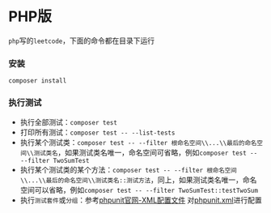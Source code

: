 # PHP版
`php`写的`leetcode`，下面的命令都在目录下运行

### 安装
`composer install`

### 执行测试
- 执行全部测试：`composer test`
- 打印所有测试：`composer test -- --list-tests`
- 执行某个测试类：`composer test -- --filter 根命名空间\\...\\最后的命名空间\\测试类名`，如果测试类名唯一，命名空间可省略，例如`composer test -- --filter TwoSumTest`
- 执行某个测试类的某个方法：`composer test -- --filter 根命名空间\\...\\最后的命名空间\\测试类名::测试方法`，同上，如果测试类名唯一，命名空间可以省略，例如`composer test -- --filter TwoSumTest::testTwoSum`
- 执行`测试套件`或`分组`：参考[phpunit官网-XML配置文件](http://www.phpunit.cn/manual/current/zh_cn/appendixes.configuration.html) 对[phpunit.xml](phpunit.xml)进行配置
